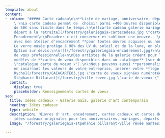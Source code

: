 ```yaml
---
template: about
content:
- column: "##### Carte cadeau\n\n**Liste de mariage, anniversaire, départ à la retraite**
    \ \nLa carte cadeau permet de  choisir parmi +400 œuvres disponibles.  \nA partir
    de 50€ sans limite dans le temps.\n\n![carte cadeau galerie mariage anniversaire
    départ à la retraite](/forestry/galeriegaia-cartecadeau.jpg \"carte cadeau\")\n\n#####
    Encadrement\n\nEncadrer c'est conserver et sublimer une oeuvre.  \nNous vous conseillons
    avec mon atelier d'encadrement **pour toutes œuvres acquises ou non à la galerie.**\n\n**++**
    Le verre musée protège à 98% des UV du soleil et de la lune, en plus il est anti-reflet.
    Option sur devis.\n\n![](/forestry/galeriegaia-encadrement.jpg)\n\n##### Carte
    de vœux professionnelle\n\nDes artistes de la galerie créent pour la galerie des
    modèles de **cartes de vœux disponibles dans un catalogue** [sur demande](mailto:galeriegaia@orange.fr
    \"catalogue carte de voeux \").\n\nNous pouvons aussi **personnaliser votre carte**
    en incarnant les valeurs de votre entreprise, insérer votre **logo et un texte**.\n\n![artiste
    Rycho](/forestry/GAIACARTE03.jpg \"carte de voeux signées numérotées\")\n\n![Artiste
    Stéphanie Billarant](/forestry/ville-revee.jpg \"carte de voeux \")"
  contact:
    display: true
    placeholder: Renseignements cartes de voeux
seo:
  title: Idées cadeaux - Galerie Gaïa, galerie d'art contemporain
  heading: Idées cadeaux
  type: website
  description: 'Œuvres d''art, encadrement, cartes cadeaux et cartes de voeux : des
    idées cadeaux originales pour les anniversaires, mariages, départs à la retraite…'
  image: "/forestry/galeriegaia-stpehanie billarant-Ville rêvée nantes1bd.jpg"

---
```

